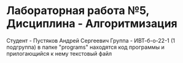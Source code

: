 # Лабораторная работа №5, Дисциплина - Алгоритмизация
Студент - Пустяков Андрей Сергеевич
Группа - ИВТ-б-о-22-1 (1 подгруппа)
в папке "programs" находятся код программы и прилогающийся к нему текстовый файл